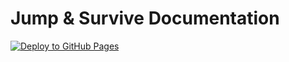 # Jump & Survive Documentation

[![Deploy to GitHub Pages](https://github.com/ikhsan3adi/c5-jump-and-survive/actions/workflows/mkdocs-deploy.yml/badge.svg)](https://github.com/ikhsan3adi/c5-jump-and-survive/actions/workflows/mkdocs-deploy.yml)

